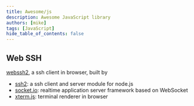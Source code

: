 ```yaml
---
title: Awesome/js
description: Awesome JavaScript library 
authors: [mike]
tags: [JavaScript]
hide_table_of_contents: false
---
```


## Web SSH
[webssh2](https://github.com/billchurch/webssh2), a ssh client in browser, built by 
 - [ssh2](https://github.com/mscdex/ssh2): a ssh client and server module for node.js
 - [socket.io](https://github.com/socketio/socket.io): realtime application server framework based on WebSocket
 - [xterm.js](https://github.com/xtermjs/xterm.js): terminal renderer in browser
